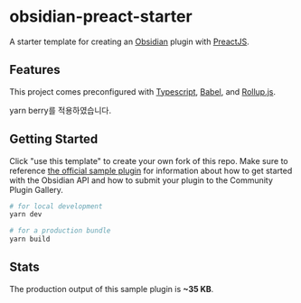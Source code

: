 # obsidian-preact-starter

A starter template for creating an [Obsidian](https://obsidian.md/) plugin with [PreactJS](https://preactjs.com/).

## Features

This project comes preconfigured with [Typescript](https://www.typescriptlang.org/), [Babel](https://babeljs.io/), and [Rollup.js](https://www.rollupjs.org).

yarn berry를 적용하였습니다.

## Getting Started

Click "use this template" to create your own fork of this repo. Make sure to reference [the official sample plugin](https://github.com/obsidianmd/obsidian-sample-plugin) for information about how to get started with the Obsidian API and how to submit your plugin to the Community Plugin Gallery.

```bash
# for local development
yarn dev

# for a production bundle
yarn build
```

## Stats

The production output of this sample plugin is **~35 KB**.
